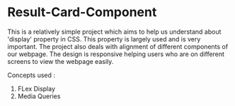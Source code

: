 # Result-Card-Component

This is a relatively simple project which aims to help us understand about 'display' property in CSS.
This property is largely used and is very important.
The project also deals with alignment of different components of our webpage.
The design is responsive helping users who are on different screens to view the webpage easily.

Concepts used :
1. FLex Display
2. Media Queries